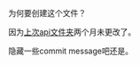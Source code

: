 为何要创建这个文件？

因为[上次api文件夹](https://github.com/LetMeFly666/LeetCode/commits/361a7df3966e283ffd07b8c2e9412372e6ab0bee/api)两个月未更改了。

隐藏一些commit message吧还是。